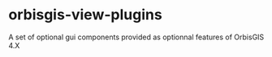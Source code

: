 orbisgis-view-plugins
=====================

A set of optional gui components provided as optionnal features of OrbisGIS 4.X